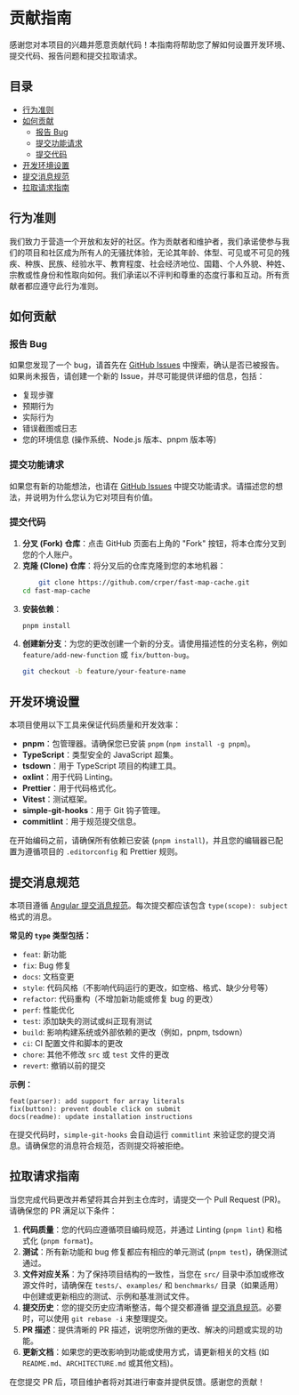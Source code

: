 # 贡献指南

感谢您对本项目的兴趣并愿意贡献代码！本指南将帮助您了解如何设置开发环境、提交代码、报告问题和提交拉取请求。

## 目录

- [行为准则](#行为准则)
- [如何贡献](#如何贡献)
  - [报告 Bug](#报告-bug)
  - [提交功能请求](#提交功能请求)
  - [提交代码](#提交代码)
- [开发环境设置](#开发环境设置)
- [提交消息规范](#提交消息规范)
- [拉取请求指南](#拉取请求指南)

## 行为准则

我们致力于营造一个开放和友好的社区。作为贡献者和维护者，我们承诺使参与我们的项目和社区成为所有人的无骚扰体验，无论其年龄、体型、可见或不可见的残疾、种族、民族、经验水平、教育程度、社会经济地位、国籍、个人外貌、种姓、宗教或性身份和性取向如何。我们承诺以不评判和尊重的态度行事和互动。所有贡献者都应遵守此行为准则。

## 如何贡献

### 报告 Bug

如果您发现了一个 bug，请首先在 [GitHub Issues](https://github.com/crper/fast-map-cache/issues) 中搜索，确认是否已被报告。如果尚未报告，请创建一个新的 Issue，并尽可能提供详细的信息，包括：

- 复现步骤
- 预期行为
- 实际行为
- 错误截图或日志
- 您的环境信息 (操作系统、Node.js 版本、pnpm 版本等)

### 提交功能请求

如果您有新的功能想法，也请在 [GitHub Issues](https://github.com/crper/fast-map-cache/issues) 中提交功能请求。请描述您的想法，并说明为什么您认为它对项目有价值。

### 提交代码

1.  **分叉 (Fork) 仓库**：点击 GitHub 页面右上角的 "Fork" 按钮，将本仓库分叉到您的个人账户。
2.  **克隆 (Clone) 仓库**：将分叉后的仓库克隆到您的本地机器：
    ```bash
        git clone https://github.com/crper/fast-map-cache.git
    cd fast-map-cache
    ```
3.  **安装依赖**：
    ```bash
    pnpm install
    ```
4.  **创建新分支**：为您的更改创建一个新的分支。请使用描述性的分支名称，例如 `feature/add-new-function` 或 `fix/button-bug`。
    ```bash
    git checkout -b feature/your-feature-name
    ```

## 开发环境设置

本项目使用以下工具来保证代码质量和开发效率：

- **pnpm**：包管理器。请确保您已安装 `pnpm` (`npm install -g pnpm`)。
- **TypeScript**：类型安全的 JavaScript 超集。
- **tsdown**：用于 TypeScript 项目的构建工具。
- **oxlint**：用于代码 Linting。
- **Prettier**：用于代码格式化。
- **Vitest**：测试框架。
- **simple-git-hooks**：用于 Git 钩子管理。
- **commitlint**：用于规范提交信息。

在开始编码之前，请确保所有依赖已安装 (`pnpm install`)，并且您的编辑器已配置为遵循项目的 `.editorconfig` 和 Prettier 规则。

## 提交消息规范

本项目遵循 [Angular 提交消息规范](https://github.com/angular/angular/blob/main/CONTRIBUTING.md#commit)。每次提交都应该包含 `type(scope): subject` 格式的消息。

**常见的 `type` 类型包括：**

- `feat`: 新功能
- `fix`: Bug 修复
- `docs`: 文档变更
- `style`: 代码风格（不影响代码运行的更改，如空格、格式、缺少分号等）
- `refactor`: 代码重构（不增加新功能或修复 bug 的更改）
- `perf`: 性能优化
- `test`: 添加缺失的测试或纠正现有测试
- `build`: 影响构建系统或外部依赖的更改（例如，pnpm, tsdown）
- `ci`: CI 配置文件和脚本的更改
- `chore`: 其他不修改 `src` 或 `test` 文件的更改
- `revert`: 撤销以前的提交

**示例：**

```
feat(parser): add support for array literals
fix(button): prevent double click on submit
docs(readme): update installation instructions
```

在提交代码时，`simple-git-hooks` 会自动运行 `commitlint` 来验证您的提交消息。请确保您的消息符合规范，否则提交将被拒绝。

## 拉取请求指南

当您完成代码更改并希望将其合并到主仓库时，请提交一个 Pull Request (PR)。请确保您的 PR 满足以下条件：

1.  **代码质量**：您的代码应遵循项目编码规范，并通过 Linting (`pnpm lint`) 和格式化 (`pnpm format`)。
2.  **测试**：所有新功能和 bug 修复都应有相应的单元测试 (`pnpm test`)，确保测试通过。
3.  **文件对应关系**：为了保持项目结构的一致性，当您在 `src/` 目录中添加或修改源文件时，请确保在 `tests/`、`examples/` 和 `benchmarks/` 目录（如果适用）中创建或更新相应的测试、示例和基准测试文件。
4.  **提交历史**：您的提交历史应清晰整洁，每个提交都遵循 [提交消息规范](#提交消息规范)。必要时，可以使用 `git rebase -i` 来整理提交。
5.  **PR 描述**：提供清晰的 PR 描述，说明您所做的更改、解决的问题或实现的功能。
6.  **更新文档**：如果您的更改影响到功能或使用方式，请更新相关的文档 (如 `README.md`、`ARCHITECTURE.md` 或其他文档)。

在您提交 PR 后，项目维护者将对其进行审查并提供反馈。感谢您的贡献！
